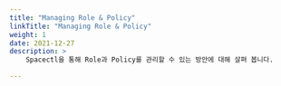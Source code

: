 ```yaml
---
title: "Managing Role & Policy"
linkTitle: "Managing Role & Policy"
weight: 1
date: 2021-12-27
description: >
    Spacectl을 통해 Role과 Policy를 관리할 수 있는 방안에 대해 살펴 봅니다. 

---
```


